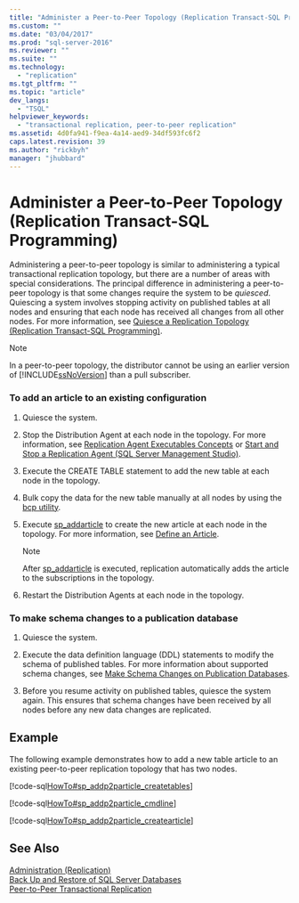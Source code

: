 ```yaml
---
title: "Administer a Peer-to-Peer Topology (Replication Transact-SQL Programming) | Microsoft Docs"
ms.custom: ""
ms.date: "03/04/2017"
ms.prod: "sql-server-2016"
ms.reviewer: ""
ms.suite: ""
ms.technology: 
  - "replication"
ms.tgt_pltfrm: ""
ms.topic: "article"
dev_langs: 
  - "TSQL"
helpviewer_keywords: 
  - "transactional replication, peer-to-peer replication"
ms.assetid: 4d0fa941-f9ea-4a14-aed9-34df593fc6f2
caps.latest.revision: 39
ms.author: "rickbyh"
manager: "jhubbard"
---
```

# Administer a Peer-to-Peer Topology (Replication Transact-SQL Programming)
  Administering a peer-to-peer topology is similar to administering a typical transactional replication topology, but there are a number of areas with special considerations. The principal difference in administering a peer-to-peer topology is that some changes require the system to be *quiesced*. Quiescing a system involves stopping activity on published tables at all nodes and ensuring that each node has received all changes from all other nodes. For more information, see [Quiesce a Replication Topology &#40;Replication Transact-SQL Programming&#41;](../../../relational-databases/replication/administration/quiesce-a-replication-topology-replication-transact-sql-programming.md).  
  
> [!NOTE]  
>  In a peer-to-peer topology, the distributor cannot be using an earlier version of [!INCLUDE[ssNoVersion](../../../advanced-analytics/r-services/includes/ssnoversion-md.md)] than a pull subscriber.  
  
### To add an article to an existing configuration  
  
1.  Quiesce the system.  
  
2.  Stop the Distribution Agent at each node in the topology. For more information, see [Replication Agent Executables Concepts](../../../relational-databases/replication/concepts/replication-agent-executables-concepts.md) or [Start and Stop a Replication Agent &#40;SQL Server Management Studio&#41;](../../../relational-databases/replication/agents/start-and-stop-a-replication-agent-sql-server-management-studio.md).  
  
3.  Execute the CREATE TABLE statement to add the new table at each node in the topology.  
  
4.  Bulk copy the data for the new table manually at all nodes by using the [bcp utility](../../../tools/bcp-utility.md).  
  
5.  Execute [sp_addarticle](../../../relational-databases/reference/system-stored-procedures/sp-addarticle-transact-sql.md) to create the new article at each node in the topology. For more information, see [Define an Article](../../../relational-databases/replication/publish/define-an-article.md).  
  
    > [!NOTE]  
    >  After [sp_addarticle](../../../relational-databases/reference/system-stored-procedures/sp-addarticle-transact-sql.md) is executed, replication automatically adds the article to the subscriptions in the topology.  
  
6.  Restart the Distribution Agents at each node in the topology.  
  
### To make schema changes to a publication database  
  
1.  Quiesce the system.  
  
2.  Execute the data definition language (DDL) statements to modify the schema of published tables. For more information about supported schema changes, see [Make Schema Changes on Publication Databases](../../../relational-databases/replication/publish/make-schema-changes-on-publication-databases.md).  
  
3.  Before you resume activity on published tables, quiesce the system again. This ensures that schema changes have been received by all nodes before any new data changes are replicated.  
  
## Example  
 The following example demonstrates how to add a new table article to an existing peer-to-peer replication topology that has two nodes.  
  
 [!code-sql[HowTo#sp_addp2particle_createtables](../../../relational-databases/reference/system-stored-procedures/codesnippet/tsql/administer-a-peer-to-pee_1.sql)]  
  
 [!code-sql[HowTo#sp_addp2particle_cmdline](../../../relational-databases/reference/system-stored-procedures/codesnippet/tsql/administer-a-peer-to-pee_2.sql)]  
  
 [!code-sql[HowTo#sp_addp2particle_createarticle](../../../relational-databases/reference/system-stored-procedures/codesnippet/tsql/administer-a-peer-to-pee_3.sql)]  
  
## See Also  
 [Administration &#40;Replication&#41;](../../../relational-databases/replication/administration/administration-replication.md)   
 [Back Up and Restore of SQL Server Databases](../../../relational-databases/backup-restore/back-up-and-restore-of-sql-server-databases.md)   
 [Peer-to-Peer Transactional Replication](../../../relational-databases/replication/transactional/peer-to-peer-transactional-replication.md)  
  
  